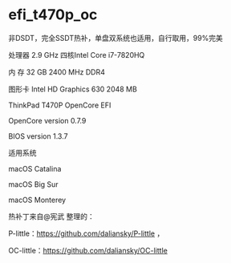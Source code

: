 # efi_t470p_oc
非DSDT，完全SSDT热补，单盘双系统也适用，自行取用，99%完美

处理器 2.9 GHz 四核Intel Core i7-7820HQ

内  存 32 GB 2400 MHz DDR4

图形卡 Intel HD Graphics 630 2048 MB

ThinkPad T470P OpenCore EFI 

OpenCore version 0.7.9

BIOS version 1.3.7

适用系统

macOS Catalina

macOS Big Sur

macOS Monterey

热补丁来自@宪武 整理的：

P-little：https://github.com/daliansky/P-little ，

OC-little：https://github.com/daliansky/OC-little
